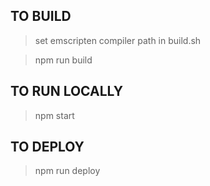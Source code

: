 ## TO BUILD

> set emscripten compiler path in build.sh

> npm run build

## TO RUN LOCALLY

> npm start

## TO DEPLOY

> npm run deploy